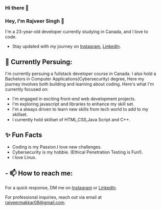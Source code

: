 ### Hi there 👋
### Hey, I'm Rajveer Singh 👋 

I'm a 23-year-old developer currently studying in Canada, and I love to code. 

<!--- Check out my [website](https://www.miraya.tech/) to learn more about me.
- Explore my [blog](https://mirayatech.hashnode.dev/?source=top_nav_blog_home) where I share insights and learnings.-->
- Stay updated with my journey on [Instagram](https://www.instagram.com/rajveeeerrrrrrrrrr), [LinkedIn](https://www.linkedin.com/in/rajveermakkar).
<!--- Explore my [VS Code Configuration](https://github.com/mirayatech/vscode-settings) for development optimization.-->

## 🔭 Currently Persuing: 

I'm currently persuing a fullstack developer course in Canada.
I also hold a  Bachelors in Computer Applications(Cybersecurity) degree, Here my journey involves both building and learning about coding.
Here's what I'm currently focused on:

- I'm engaged in exciting front-end web development projects.
- I'm exploring javascript and libraries to enhance my skill set.
- I'm a  always driven to learn new skills from tech world to add to my skillset.
- I currently hold skillset of HTML,CSS,Java Script and C++.

## ✨ Fun Facts 

- Coding is my Passion.I love new challenges.
- Cybersecurity is my hobbie. (Ethical Penetration Testing is Fun!).
- I love Linux.

## - 📫 How to reach me:

 For a quick response, DM me on [Instagram](https://www.instagram.com/rajveeeerrrrrrrrrr/) or [LinkedIn](https://www.linkedin.com/in/rajveermakkar08/). 
 
 For professional inquiries, reach out via email at [rajveermakkar08@gmail.com](mailto:rajveermakkar08@gmail.com). 
<!--
**rajveermakkar/rajveermakkar** is a ✨ _special_ ✨ repository because its `README.md` (this file) appears on your GitHub profile.

Here are some ideas to get you started:

- 🔭 I’m currently working on ...
- 🌱 I’m currently learning ...
- 👯 I’m looking to collaborate on ...
- 🤔 I’m looking for help with ...
- 💬 Ask me about ...
- 📫 How to reach me: ...
- 😄 Pronouns: ...
- ⚡ Fun fact: ...
-->
